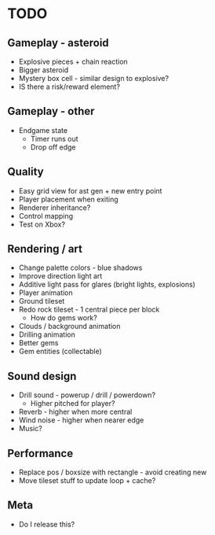 # TODO
## Gameplay - asteroid
  - Explosive pieces + chain reaction
  - Bigger asteroid
  - Mystery box cell - similar design to explosive?
  - IS there a risk/reward element?
## Gameplay - other
  - Endgame state
    - Timer runs out
    - Drop off edge
## Quality
  - Easy grid view for ast gen + new entry point
  - Player placement when exiting
  - Renderer inheritance?
  - Control mapping
  - Test on Xbox?
## Rendering / art
  - Change palette colors - blue shadows
  - Improve direction light art
  - Additive light pass for glares (bright lights, explosions)
  - Player animation
  - Ground tileset
  - Redo rock tileset - 1 central piece per block
    - How do gems work?
  - Clouds / background animation
  - Drilling animation
  - Better gems
  - Gem entities (collectable)
## Sound design
  - Drill sound - powerup / drill / powerdown?
    - Higher pitched for player?
  - Reverb - higher when more central
  - Wind noise - higher when nearer edge
  - Music?
## Performance
  - Replace pos / boxsize with rectangle - avoid creating new
  - Move tileset stuff to update loop + cache?
## Meta
  - Do I release this?
